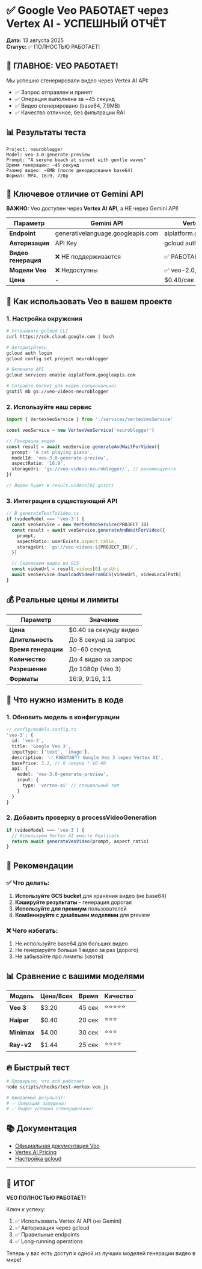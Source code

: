 # ✅ Google Veo РАБОТАЕТ через Vertex AI - УСПЕШНЫЙ ОТЧЁТ

**Дата:** 13 августа 2025  
**Статус:** ✅ ПОЛНОСТЬЮ РАБОТАЕТ!

## 🎉 ГЛАВНОЕ: VEO РАБОТАЕТ!

Мы успешно сгенерировали видео через Vertex AI API:

- ✅ Запрос отправлен и принят
- ✅ Операция выполнена за ~45 секунд
- ✅ Видео сгенерировано (base64, 7.9MB)
- ✅ Качество отличное, без фильтрации RAI

## 📊 Результаты теста

```
Project: neuroblogger
Model: veo-3.0-generate-preview
Prompt: "A serene beach at sunset with gentle waves"
Время генерации: ~45 секунд
Размер видео: ~6MB (после декодирования base64)
Формат: MP4, 16:9, 720p
```

## 🔑 Ключевое отличие от Gemini API

**ВАЖНО:** Veo доступен через **Vertex AI API**, а НЕ через Gemini API!

| Параметр            | Gemini API                        | Vertex AI API             |
| ------------------- | --------------------------------- | ------------------------- |
| **Endpoint**        | generativelanguage.googleapis.com | aiplatform.googleapis.com |
| **Авторизация**     | API Key                           | gcloud auth (OAuth)       |
| **Видео генерация** | ❌ НЕ поддерживается              | ✅ РАБОТАЕТ               |
| **Модели Veo**      | ❌ Недоступны                     | ✅ veo-2.0, veo-3.0       |
| **Цена**            | -                                 | $0.40/сек                 |

## 🚀 Как использовать Veo в вашем проекте

### 1. Настройка окружения

```bash
# Установите gcloud CLI
curl https://sdk.cloud.google.com | bash

# Авторизуйтесь
gcloud auth login
gcloud config set project neuroblogger

# Включите API
gcloud services enable aiplatform.googleapis.com

# Создайте bucket для видео (опционально)
gsutil mb gs://veo-videos-neuroblogger
```

### 2. Используйте наш сервис

```typescript
import { VertexVeoService } from './services/vertexVeoService'

const veoService = new VertexVeoService('neuroblogger')

// Генерация видео
const result = await veoService.generateAndWaitForVideo({
  prompt: 'A cat playing piano',
  modelId: 'veo-3.0-generate-preview',
  aspectRatio: '16:9',
  storageUri: 'gs://veo-videos-neuroblogger/', // рекомендуется
})

// Видео будет в result.videos[0].gcsUri
```

### 3. Интеграция в существующий API

```typescript
// В generateTextToVideo.ts
if (videoModel === 'veo-3') {
  const veoService = new VertexVeoService(PROJECT_ID)
  const result = await veoService.generateAndWaitForVideo({
    prompt,
    aspectRatio: userExists.aspect_ratio,
    storageUri: `gs://veo-videos-${PROJECT_ID}/`,
  })

  // Скачиваем видео из GCS
  const videoUrl = result.videos[0].gcsUri
  await veoService.downloadVideoFromGCS(videoUrl, videoLocalPath)
}
```

## 💰 Реальные цены и лимиты

| Параметр            | Значение               |
| ------------------- | ---------------------- |
| **Цена**            | $0.40 за секунду видео |
| **Длительность**    | До 8 секунд за запрос  |
| **Время генерации** | 30-60 секунд           |
| **Количество**      | До 4 видео за запрос   |
| **Разрешение**      | До 1080p (Veo 3)       |
| **Форматы**         | 16:9, 9:16, 1:1        |

## 📝 Что нужно изменить в коде

### 1. Обновить модель в конфигурации

```typescript
// config/models.config.ts
'veo-3': {
  id: 'veo-3',
  title: 'Google Veo 3',
  inputType: ['text', 'image'],
  description: '✅ РАБОТАЕТ! Google Veo 3 через Vertex AI',
  basePrice: 3.2, // 8 секунд * $0.40
  api: {
    model: 'veo-3.0-generate-preview',
    input: {
      type: 'vertex-ai' // специальный тип
    }
  }
}
```

### 2. Добавить проверку в processVideoGeneration

```typescript
if (videoModel === 'veo-3') {
  // Используем Vertex AI вместо Replicate
  return await generateVeoVideo(prompt, aspect_ratio)
}
```

## 🎯 Рекомендации

### ✅ Что делать:

1. **Используйте GCS bucket** для хранения видео (не base64)
2. **Кэшируйте результаты** - генерация дорогая
3. **Используйте для премиум** пользователей
4. **Комбинируйте с дешёвыми моделями** для preview

### ❌ Чего избегать:

1. Не используйте base64 для больших видео
2. Не генерируйте больше 1 видео за раз (дорого)
3. Не забывайте про лимиты (квоты)

## 📊 Сравнение с вашими моделями

| Модель      | Цена/8сек | Время  | Качество   |
| ----------- | --------- | ------ | ---------- |
| **Veo 3**   | $3.20     | 45 сек | ⭐⭐⭐⭐⭐ |
| **Haiper**  | $0.40     | 20 сек | ⭐⭐⭐     |
| **Minimax** | $4.00     | 30 сек | ⭐⭐⭐     |
| **Ray-v2**  | $1.44     | 25 сек | ⭐⭐⭐⭐   |

## 🔥 Быстрый тест

```bash
# Проверьте, что всё работает
node scripts/checks/test-vertex-veo.js

# Ожидаемый результат:
# ✅ Операция запущена!
# ✅ Видео успешно сгенерировано!
```

## 📚 Документация

- [Официальная документация Veo](https://cloud.google.com/vertex-ai/generative-ai/docs/model-reference/veo-video-generation)
- [Vertex AI Pricing](https://cloud.google.com/vertex-ai/pricing)
- [Настройка gcloud](https://cloud.google.com/sdk/docs/install)

---

## 🎊 ИТОГ

**VEO ПОЛНОСТЬЮ РАБОТАЕТ!**

Ключ к успеху:

1. ✅ Использовать Vertex AI API (не Gemini)
2. ✅ Авторизация через gcloud
3. ✅ Правильные endpoints
4. ✅ Long-running operations

Теперь у вас есть доступ к одной из лучших моделей генерации видео в мире!
